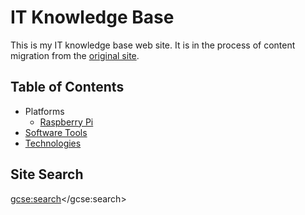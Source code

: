 # IT Knowledge Base

This is my IT knowledge base web site. It is in the process of content migration from the [original site](https://sites.google.com/site/alensit/).

## Table of Contents

- Platforms
    - [Raspberry Pi](/platforms/Raspberry-Pi/)
- [Software Tools](/software_tools/)
- [Technologies](/technologies/)

## Site Search

<script>
  (function() {
    var cx = '003783303775684249846:9sjaaf0wmxi';
    var gcse = document.createElement('script');
    gcse.type = 'text/javascript';
    gcse.async = true;
    gcse.src = 'https://cse.google.com/cse.js?cx=' + cx;
    var s = document.getElementsByTagName('script')[0];
    s.parentNode.insertBefore(gcse, s);
  })();
</script>
<gcse:search></gcse:search>
